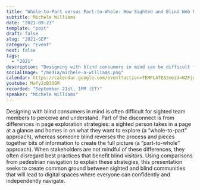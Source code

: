 ```yaml
---
title: "Whole-to-Part versus Part-to-Whole: How Sighted and Blind Web Navigation Differs"
subtitle: Michele Williams
date: "2021-09-23"
template: "post"
draft: false
slug: "2021-SEP"
category: "Event"
next: false
tags:
  - "2021"
description: "Designing with blind consumers in mind can be difficult for sighted team members, often leading to disregarding best practices that benefit blind visitors. To help turn this around, this presentation will break down a key difference in page navigation approaches (“whole-to-part” vs. “part-to-whole”), and explain design and code components that make exploration easier for everyone."
socialImage: "/media/michele-a-williams.png"
calendar: https://calendar.google.com/event?action=TEMPLATE&tmeid=N2FjdXZsNnY1MDNsbWkydWtyNXE1MWkwMnQgYWNjZXNzaWJpbGl0eXRhbGtzQG0&tmsrc=accessibilitytalks%40gmail.com
youtube: MwfyJzB3OGM
recorded: "September 21st, 1PM (ET)"
speaker: "Michele Williams"
---
```

Designing with blind consumers in mind is often difficult for sighted team members to perceive and understand. Part of the disconnect is from differences in page exploration strategies: a sighted person takes in a page at a glance and homes in on what they want to explore (a “whole-to-part” approach), whereas someone blind reverses the process and pieces together bits of information to create the full picture (a “part-to-whole” approach). When stakeholders are not mindful of these differences, they often disregard best practices that benefit blind visitors. Using comparisons from pedestrian navigation to explain these strategies, this presentation seeks to create common ground between sighted and blind communities that will lead to digital spaces where everyone can confidently and independently navigate.
